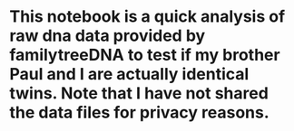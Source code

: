 # This notebook is a quick analysis of raw dna data provided by familytreeDNA to test if my brother Paul and I are actually identical twins.  Note that I have not shared the data files for privacy reasons.  
